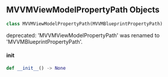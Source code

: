 ## MVVMViewModelPropertyPath Objects

```python
class MVVMViewModelPropertyPath(MVVMBlueprintPropertyPath)
```

deprecated: 'MVVMViewModelPropertyPath' was renamed to 'MVVMBlueprintPropertyPath'.

<a id="unreal.MVVMViewModelPropertyPath.__init__"></a>

#### __init__

```python
def __init__() -> None
```

<a id="unreal.MVVMWidgetPropertyPath"></a>